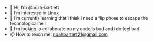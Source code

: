 - 👋 Hi, I’m @noah-bartlett
- 👀 I’m interested in Linux
- 🌱 I’m currently learning that i think i need a flip phone to escape the technological hell
- 💞️ I’m looking to collaborate on my code is bad and i do feel bad
- 📫 How to reach me: noahbartlett21@gmail.com

<!---
noah-bartlett/noah-bartlett is a ✨ special ✨ repository because its `README.md` (this file) appears on your GitHub profile.
You can click the Preview link to take a look at your changes.
--->
